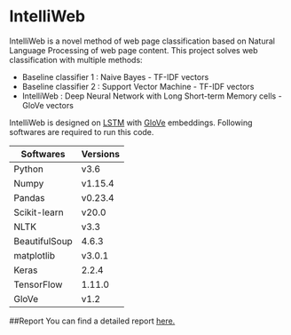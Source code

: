 # IntelliWeb
IntelliWeb is a novel method of web page classification based on Natural Language Processing of web page content. This project solves web classification with multiple methods:
* Baseline classifier 1 : Naive Bayes - TF-IDF vectors
* Baseline classifier 2 : Support Vector Machine - TF-IDF vectors
* IntelliWeb : Deep Neural Network with Long Short-term Memory cells - GloVe vectors

IntelliWeb is designed on [LSTM](https://www.mitpressjournals.org/doi/10.1162/neco.1997.9.8.1735) with [GloVe](https://nlp.stanford.edu/projects/glove/) embeddings. Following softwares are required to run this code.

Softwares | Versions
--- | ---
Python | v3.6
Numpy| v1.15.4
Pandas | v0.23.4
Scikit-learn | v20.0
NLTK | v3.3
BeautifulSoup | 4.6.3
matplotlib | v3.0.1
Keras | 2.2.4
TensorFlow | 1.11.0
GloVe | v1.2


##Report
You can find a detailed report [here.](./reports/1_Dec5_13_P08.pdf)
